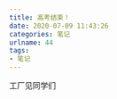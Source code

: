 ```yaml
---
title: 高考结束！
date: 2020-07-09 11:43:26
categories: 笔记
urlname: 44
tags:
- 笔记
---
```

<!--markdown-->工厂见同学们